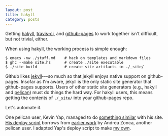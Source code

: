 ```yaml
---
layout: post
title: hakyll
category: posts
---
```


Getting [hakyll][hakyll], [travis-ci][travis-ci], and
[github-pages][github-pages] to work together isn't difficult, but not trivial,
either.

When using hakyll, the working process is simple enough:

```
$ emacs -nw ./stuff.md    # hack on templates and markdown files
$ ghc --make site.hs      # create ./site executable
$ ./site build            # create site artifacts in ./_site/
```

Github likes [jekyll][jekyll]---so much so that jekyll enjoys native support on
github-pages. Insofar as I'm aware, jekyll is the only static site generator
that github-pages supports. Users of other static site generators (e.g., hakyll
and [pelican][pelican]) must do things the hard way. For hakyll users, this
means getting the contents of ```./_site/``` into your github-pages repo.

Let's automate it.

One pelican user, Kevin Yap, managed to do
[something similar][yap-deploys-pelican] with his
site. [His deploy script][yap-deploy-sh] borrows from
[earlier work][zonca-pelican] by Andrea Zonca, another pelican user. I adapted
Yap's deploy script to make [my own][my-deploy-sh].


[hakyll]: http://jaspervdj.be/hakyll
[travis-ci]: https://travis-ci.com/
[github-pages]: https://pages.github.com/
[yap-deploys-pelican]: https://kevinyap.ca/2014/06/deploying-pelican-sites-using-travis-ci/
[yap-deploy-sh]: https://github.com/iKevinY/iKevinY.github.io/blob/src/deploy.sh
[zonca-pelican]: http://zonca.github.io/2013/09/automatically-build-pelican-and-publish-to-github-pages.html
[my-deploy-sh]: https://github.com/rubicks/rubicks-blog/blob/master/deploy.sh
[jekyll]: http://jekyllrb.com/
[pelican]: http://blog.getpelican.com/
